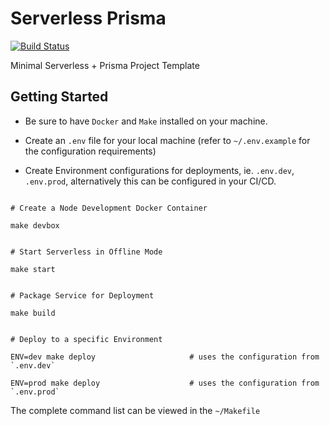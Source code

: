 # Serverless Prisma

[![Build Status](https://travis-ci.org/jgeschwendt/serverless-prisma.svg?branch=master)](https://travis-ci.org/jgeschwendt/serverless-prisma)

Minimal Serverless + Prisma Project Template

## Getting Started

- Be sure to have `Docker` and `Make` installed on your machine.

- Create an `.env` file for your local machine (refer to `~/.env.example` for the configuration requirements)

- Create Environment configurations for deployments, ie. `.env.dev`, `.env.prod`, alternatively this can be configured in your CI/CD.

```console

# Create a Node Development Docker Container

make devbox


# Start Serverless in Offline Mode

make start


# Package Service for Deployment

make build


# Deploy to a specific Environment

ENV=dev make deploy                     # uses the configuration from `.env.dev`

ENV=prod make deploy                    # uses the configuration from `.env.prod`

```

The complete command list can be viewed in the `~/Makefile`
